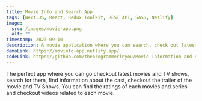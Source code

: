 ```yaml
---
title: Movie Info and Search App
tags: [Next.JS, React, Redux Toolkit, REST API, SASS, Netlify]
image:
  src: /images/movie-app.png
  alt: ""
timestamp: 2023-09-10
description: A movie application where you can search, check out latest movies.
demoLink: https://movinfo-app.netlify.app/
codeLink: https://github.com/theprogrammerinyou/Movie-Information-and-search
---
```


The perfect app where you can go checkout latest movies and TV shows, search for them, find information about the cast, checkout the trailer of the movie and TV Shows. You can find the ratings of each movies and series and checkout videos related to each movie.
